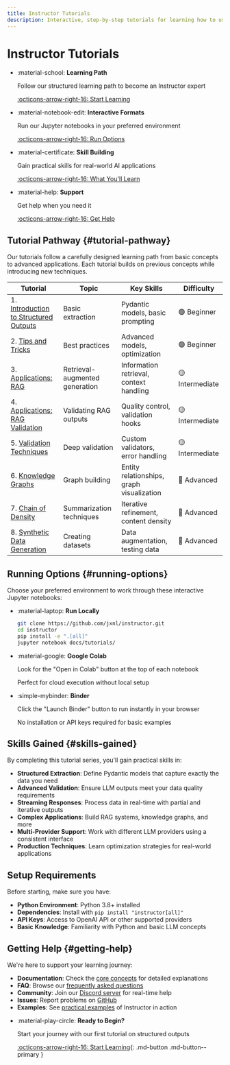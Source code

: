 ```yaml
---
title: Instructor Tutorials
description: Interactive, step-by-step tutorials for learning how to use Instructor effectively 
---
```


# Instructor Tutorials

<div class="grid cards" markdown>

- :material-school: **Learning Path**

    Follow our structured learning path to become an Instructor expert

    [:octicons-arrow-right-16: Start Learning](#tutorial-pathway)

- :material-notebook-edit: **Interactive Formats**

    Run our Jupyter notebooks in your preferred environment

    [:octicons-arrow-right-16: Run Options](#running-options)

- :material-certificate: **Skill Building**

    Gain practical skills for real-world AI applications

    [:octicons-arrow-right-16: What You'll Learn](#skills-gained)

- :material-help: **Support**

    Get help when you need it

    [:octicons-arrow-right-16: Get Help](#getting-help)

</div>

## Tutorial Pathway {#tutorial-pathway}

Our tutorials follow a carefully designed learning path from basic concepts to advanced applications. Each tutorial builds on previous concepts while introducing new techniques.

| Tutorial | Topic | Key Skills | Difficulty |
|----------|-------|------------|------------|
| 1. [Introduction to Structured Outputs](./1-introduction.ipynb) | Basic extraction | Pydantic models, basic prompting | 🟢 Beginner |
| 2. [Tips and Tricks](./2-tips.ipynb) | Best practices | Advanced models, optimization | 🟢 Beginner |
| 3. [Applications: RAG](./3-0-applications-rag.ipynb) | Retrieval-augmented generation | Information retrieval, context handling | 🟡 Intermediate |
| 4. [Applications: RAG Validation](./3-1-validation-rag.ipynb) | Validating RAG outputs | Quality control, validation hooks | 🟡 Intermediate |
| 5. [Validation Techniques](./4-validation.ipynb) | Deep validation | Custom validators, error handling | 🟡 Intermediate |
| 6. [Knowledge Graphs](./5-knowledge-graphs.ipynb) | Graph building | Entity relationships, graph visualization | 🔴 Advanced |
| 7. [Chain of Density](./6-chain-of-density.ipynb) | Summarization techniques | Iterative refinement, content density | 🔴 Advanced |
| 8. [Synthetic Data Generation](./7-synthetic-data-generation.ipynb) | Creating datasets | Data augmentation, testing data | 🔴 Advanced |

## Running Options {#running-options}

Choose your preferred environment to work through these interactive Jupyter notebooks:

<div class="grid cards" markdown>

- :material-laptop: **Run Locally**

    ```bash
    git clone https://github.com/jxnl/instructor.git
    cd instructor
    pip install -e ".[all]"
    jupyter notebook docs/tutorials/
    ```

- :material-google: **Google Colab**

    Look for the "Open in Colab" button at the top of each notebook
    
    Perfect for cloud execution without local setup

- :simple-mybinder: **Binder**

    Click the "Launch Binder" button to run instantly in your browser
    
    No installation or API keys required for basic examples

</div>

## Skills Gained {#skills-gained}

By completing this tutorial series, you'll gain practical skills in:

- **Structured Extraction**: Define Pydantic models that capture exactly the data you need
- **Advanced Validation**: Ensure LLM outputs meet your data quality requirements
- **Streaming Responses**: Process data in real-time with partial and iterative outputs
- **Complex Applications**: Build RAG systems, knowledge graphs, and more
- **Multi-Provider Support**: Work with different LLM providers using a consistent interface
- **Production Techniques**: Learn optimization strategies for real-world applications

## Setup Requirements

Before starting, make sure you have:

- **Python Environment**: Python 3.8+ installed
- **Dependencies**: Install with `pip install "instructor[all]"`
- **API Keys**: Access to OpenAI API or other supported providers
- **Basic Knowledge**: Familiarity with Python and basic LLM concepts

## Getting Help {#getting-help}

We're here to support your learning journey:

- **Documentation**: Check the [core concepts](../concepts/index.md) for detailed explanations
- **FAQ**: Browse our [frequently asked questions](../faq.md)
- **Community**: Join our [Discord server](https://discord.gg/bD9YE9JArw) for real-time help
- **Issues**: Report problems on [GitHub](https://github.com/jxnl/instructor/issues)
- **Examples**: See [practical examples](../examples/index.md) of Instructor in action

<div class="grid cards" markdown>

- :material-play-circle: **Ready to Begin?**

    Start your journey with our first tutorial on structured outputs
    
    [:octicons-arrow-right-16: Start Learning](./1-introduction.ipynb){: .md-button .md-button--primary }

</div>

